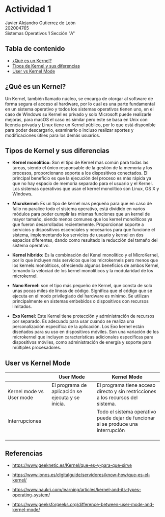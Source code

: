 # Actividad 1
Javier Alejandro Gutierrez de León     
202004765                           
Sistemas Operativos 1 Sección "A"

## Tabla de contenido
- [¿Qué es un Kernel?](#¿Qué-es-un-Kernel?)
- [Tipos de Kernel y sus diferencias](#Tipos-de-Kernel-y-sus-diferencias)
- [User vs Kernel Mode](#User-vs-Kernel-Mode)

## ¿Qué es un Kernel?

Un Kernel, también llamado núcleo, se encarga de otorgar al software de forma segura el acceso al hardware, por lo cual es una parte fundamental en un sistema operativo y todos los sistemas operativos tienen uno, en el caso de Windows su Kernel es privado y solo Microsoft puede realizarle mejoras, para macOS el caso es similar pero este se basa en Unix con licencia privada y Linux tiene un Kernel público, por lo que está disponible para poder descargarlo, examinarlo o incluso realizar aportes y modificaciones útiles para los demás usuarios.

## Tipos de Kernel y sus diferencias

- **Kernel monolítico:** Son el tipo de Kernel mas común para todas las tareas, siendo el único responsable de la gestión de la memoria y los procesos, proporcionano soporte a los dispositivos conectados. El principal beneficio es que la ejecución del proceso es más rápida ya que no hay espacio de memoria separado para el usuario y el Kernel. Los sistemas operativos que usan el kernel monolítico son Linux, OS X y Windows.

- **Microkernel:** Es un tipo de kernel mas pequeño para que en caso de fallo no paralice todo el sistema operativo, está dividido en varios módulos para poder cumplir las mismas funciones que un kernel de mayor tamaño, siendo menos comunes que los kernel monolíticos ya que fueron desarrollados recientemente. Proporcionan soporte a servicios y dispositivos escenciales y necesarios para que funcione el sistema, implementando los servicios de usuario y kernel en dos espacios diferentes, dando como resultado la reducción del tamaño del sistema operativo.

- **Kernel híbrido:** Es la combinación del Kenel monolítico y el MicroKernel, por lo que incluyen más servicios que los microkernels pero menos que los kernels monolíticos, ofreciendo algunos beneficios de ambos Kernel, tomando la velociad de los kernel monolíticos y la modularidad de los microkernel.

- **Nano Kernel:** son el tipo más pequeño de Kernel, que consta de solo unas pocas miles de líneas de código. Significa que el código que se ejecuta en el modo privilegiado del hardware es mínimo. Se utilizan principalmente en sistemas embebidos o dispositivos con recursos limitados.

- **Exo Kernel:** Este Kernel tiene protección y administración de recursos por separado. Es adecuado para usar cuando se realiza una personalización específica de la aplicación. Los Exo kernel están diseñados para su uso en dispositivos móviles. Son una variación de los microkernel que incluyen características adicionales específicas para dispositivos móviles, como administración de energía y soporte para múltiples procesadores.

## User vs Kernel Mode

|                          | User Mode                                         | Kernel Mode                                                                       |
|--------------------------|---------------------------------------------------|-----------------------------------------------------------------------------------|
| Kernel mode vs User mode | El programa de aplicación se ejecuta y se inicia. |  El programa tiene acceso directo y sin restricciones a los recursos del sistema. |
| Interrupciones           |                                                   | Todo el sistema operativo puede dejar de funcionar si se produce una interrupción |
|                          |                                                   |                                                                                   |
|                          |                                                   |                                                                                   |
|                          |                                                   |                                                                                   |


## Referencias
- https://www.geeknetic.es/Kernel/que-es-y-para-que-sirve

- https://www.ionos.es/digitalguide/servidores/know-how/que-es-el-kernel/

- https://www.naukri.com/learning/articles/kernel-and-its-types-operating-system/

- https://www.geeksforgeeks.org/difference-between-user-mode-and-kernel-mode/